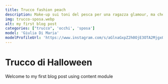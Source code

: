 ```yaml
---
title: Trucco fashion peach
description: Make-up sui toni del pesca per una ragazza glamour, ma che non manca di una spiccata eleganza.
img: trucco-sposa.webp
alt: my first blog post
categories: ["trucco", 'occhi', 'sposa']
model: 'Giulia Di Maria'
modelProfileUrl: 'https://www.instagram.com/s/aGlnaGxpZ2h0OjE3OTA2MjgxOTY0NDkyMTI5?story_media_id=2611871765065989271&igshid=YmMyMTA2M2Y='
---
```


# Trucco di Halloween
Welcome to my first blog post using content module
